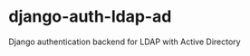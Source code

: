 django-auth-ldap-ad
===================

Django authentication backend for LDAP with Active Directory
